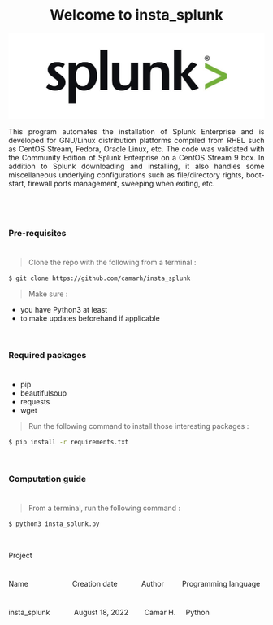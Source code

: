 <h1 align="center"> Welcome to insta_splunk </h1>

![Splunk_logo](img/Splunk_logo.jpg)

<p align="justify"> This program automates the installation of Splunk Enterprise and is developed for GNU/Linux distribution platforms compiled from RHEL such as CentOS Stream, Fedora, Oracle Linux, etc. The code was validated with the Community Edition of Splunk Enterprise on a CentOS Stream 9 box. In addition to Splunk downloading and installing, it also handles some miscellaneous underlying configurations such as file/directory rights, boot-start, firewall ports management, sweeping when exiting, etc. </p>

#
#

<br/>

### Pre-requisites
#

> Clone the repo with the following from a terminal :

```Bash
$ git clone https://github.com/camarh/insta_splunk
```

> Make sure :
* you have Python3 at least
* to make updates beforehand if applicable

<br/>

### Required packages
#

* pip
* beautifulsoup
* requests
* wget

> Run the following command to install those interesting packages :

```Bash
$ pip install -r requirements.txt
```

<br/>

### Computation guide
#

> From a terminal, run the following command :

```Bash
$ python3 insta_splunk.py
```

<br/>

<p> Project </p>

# 

<div>Name &nbsp;&nbsp;&nbsp;&nbsp; &nbsp;&nbsp;&nbsp;&nbsp;&nbsp;&nbsp;&nbsp;&nbsp;&nbsp;&nbsp;&nbsp;&nbsp;&nbsp;&nbsp;&nbsp;&nbsp;Creation date&nbsp;&nbsp;&nbsp;&nbsp;&nbsp;&nbsp;&nbsp;&nbsp;&nbsp;&nbsp;&nbsp;&nbsp;Author&nbsp;&nbsp;&nbsp;&nbsp;&nbsp;&nbsp;&nbsp;&nbsp; Programming language</div>

#

<div>insta_splunk&nbsp;&nbsp;&nbsp;&nbsp;&nbsp;&nbsp;&nbsp;&nbsp;&nbsp;&nbsp;&nbsp;&nbsp;August 18, 2022&nbsp;&nbsp;&nbsp;&nbsp;&nbsp;&nbsp;&nbsp;&nbsp;Camar H.&nbsp;&nbsp;&nbsp;&nbsp; Python</div>

